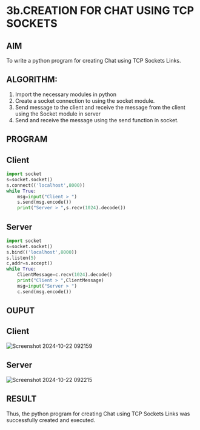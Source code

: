# 3b.CREATION FOR CHAT USING TCP SOCKETS
## AIM
To write a python program for creating Chat using TCP Sockets Links.
## ALGORITHM:
1. Import the necessary modules in python
2. Create a socket connection to using the socket module.
3. Send message to the client and receive the message from the client using the Socket module in
 server
4. Send and receive the message using the send function in socket.
## PROGRAM
## Client
```py
import socket
s=socket.socket()
s.connect(('localhost',8000))
while True:
    msg=input("Client > ")
    s.send(msg.encode())
    print("Server > ",s.recv(1024).decode())
```
## Server
```py
import socket
s=socket.socket()
s.bind(('localhost',8000))
s.listen(5)
c,addr=s.accept()
while True:
    ClientMessage=c.recv(1024).decode()
    print("Client > ",ClientMessage)
    msg=input("Server > ")
    c.send(msg.encode())
```
## OUPUT
## Client
![Screenshot 2024-10-22 092159](https://github.com/user-attachments/assets/2910ce74-f46a-4cc2-b784-74974348172c)
## Server
![Screenshot 2024-10-22 092215](https://github.com/user-attachments/assets/47547fbb-28ab-4de1-bb30-4680ab8e77c7)

## RESULT
Thus, the python program for creating Chat using TCP Sockets Links was successfully 
created and executed.
